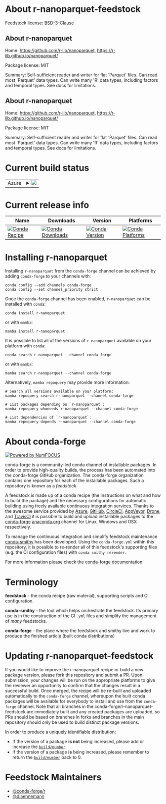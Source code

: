 About r-nanoparquet-feedstock
=============================

Feedstock license: [BSD-3-Clause](https://github.com/conda-forge/r-nanoparquet-feedstock/blob/main/LICENSE.txt)


About r-nanoparquet
-------------------

Home: https://github.com/r-lib/nanoparquet, https://r-lib.github.io/nanoparquet/

Package license: MIT

Summary: Self-sufficient reader and writer for flat 'Parquet' files. Can read most 'Parquet' data types. Can write many 'R' data types, including factors and temporal types. See docs for limitations.

About r-nanoparquet
-------------------

Home: https://github.com/r-lib/nanoparquet, https://r-lib.github.io/nanoparquet/

Package license: MIT

Summary: Self-sufficient reader and writer for flat 'Parquet' files. Can read most 'Parquet' data types. Can write many 'R' data types, including factors and temporal types. See docs for limitations.

Current build status
====================


<table>
    
  <tr>
    <td>Azure</td>
    <td>
      <details>
        <summary>
          <a href="https://dev.azure.com/conda-forge/feedstock-builds/_build/latest?definitionId=22907&branchName=main">
            <img src="https://dev.azure.com/conda-forge/feedstock-builds/_apis/build/status/r-nanoparquet-feedstock?branchName=main">
          </a>
        </summary>
        <table>
          <thead><tr><th>Variant</th><th>Status</th></tr></thead>
          <tbody><tr>
              <td>linux_64</td>
              <td>
                <a href="https://dev.azure.com/conda-forge/feedstock-builds/_build/latest?definitionId=22907&branchName=main">
                  <img src="https://dev.azure.com/conda-forge/feedstock-builds/_apis/build/status/r-nanoparquet-feedstock?branchName=main&jobName=linux&configuration=linux%20linux_64_" alt="variant">
                </a>
              </td>
            </tr><tr>
              <td>osx_64</td>
              <td>
                <a href="https://dev.azure.com/conda-forge/feedstock-builds/_build/latest?definitionId=22907&branchName=main">
                  <img src="https://dev.azure.com/conda-forge/feedstock-builds/_apis/build/status/r-nanoparquet-feedstock?branchName=main&jobName=osx&configuration=osx%20osx_64_" alt="variant">
                </a>
              </td>
            </tr><tr>
              <td>osx_arm64</td>
              <td>
                <a href="https://dev.azure.com/conda-forge/feedstock-builds/_build/latest?definitionId=22907&branchName=main">
                  <img src="https://dev.azure.com/conda-forge/feedstock-builds/_apis/build/status/r-nanoparquet-feedstock?branchName=main&jobName=osx&configuration=osx%20osx_arm64_" alt="variant">
                </a>
              </td>
            </tr>
          </tbody>
        </table>
      </details>
    </td>
  </tr>
</table>

Current release info
====================

| Name | Downloads | Version | Platforms |
| --- | --- | --- | --- |
| [![Conda Recipe](https://img.shields.io/badge/recipe-r--nanoparquet-green.svg)](https://anaconda.org/conda-forge/r-nanoparquet) | [![Conda Downloads](https://img.shields.io/conda/dn/conda-forge/r-nanoparquet.svg)](https://anaconda.org/conda-forge/r-nanoparquet) | [![Conda Version](https://img.shields.io/conda/vn/conda-forge/r-nanoparquet.svg)](https://anaconda.org/conda-forge/r-nanoparquet) | [![Conda Platforms](https://img.shields.io/conda/pn/conda-forge/r-nanoparquet.svg)](https://anaconda.org/conda-forge/r-nanoparquet) |

Installing r-nanoparquet
========================

Installing `r-nanoparquet` from the `conda-forge` channel can be achieved by adding `conda-forge` to your channels with:

```
conda config --add channels conda-forge
conda config --set channel_priority strict
```

Once the `conda-forge` channel has been enabled, `r-nanoparquet` can be installed with `conda`:

```
conda install r-nanoparquet
```

or with `mamba`:

```
mamba install r-nanoparquet
```

It is possible to list all of the versions of `r-nanoparquet` available on your platform with `conda`:

```
conda search r-nanoparquet --channel conda-forge
```

or with `mamba`:

```
mamba search r-nanoparquet --channel conda-forge
```

Alternatively, `mamba repoquery` may provide more information:

```
# Search all versions available on your platform:
mamba repoquery search r-nanoparquet --channel conda-forge

# List packages depending on `r-nanoparquet`:
mamba repoquery whoneeds r-nanoparquet --channel conda-forge

# List dependencies of `r-nanoparquet`:
mamba repoquery depends r-nanoparquet --channel conda-forge
```


About conda-forge
=================

[![Powered by
NumFOCUS](https://img.shields.io/badge/powered%20by-NumFOCUS-orange.svg?style=flat&colorA=E1523D&colorB=007D8A)](https://numfocus.org)

conda-forge is a community-led conda channel of installable packages.
In order to provide high-quality builds, the process has been automated into the
conda-forge GitHub organization. The conda-forge organization contains one repository
for each of the installable packages. Such a repository is known as a *feedstock*.

A feedstock is made up of a conda recipe (the instructions on what and how to build
the package) and the necessary configurations for automatic building using freely
available continuous integration services. Thanks to the awesome service provided by
[Azure](https://azure.microsoft.com/en-us/services/devops/), [GitHub](https://github.com/),
[CircleCI](https://circleci.com/), [AppVeyor](https://www.appveyor.com/),
[Drone](https://cloud.drone.io/welcome), and [TravisCI](https://travis-ci.com/)
it is possible to build and upload installable packages to the
[conda-forge](https://anaconda.org/conda-forge) [anaconda.org](https://anaconda.org/)
channel for Linux, Windows and OSX respectively.

To manage the continuous integration and simplify feedstock maintenance
[conda-smithy](https://github.com/conda-forge/conda-smithy) has been developed.
Using the ``conda-forge.yml`` within this repository, it is possible to re-render all of
this feedstock's supporting files (e.g. the CI configuration files) with ``conda smithy rerender``.

For more information please check the [conda-forge documentation](https://conda-forge.org/docs/).

Terminology
===========

**feedstock** - the conda recipe (raw material), supporting scripts and CI configuration.

**conda-smithy** - the tool which helps orchestrate the feedstock.
                   Its primary use is in the construction of the CI ``.yml`` files
                   and simplify the management of *many* feedstocks.

**conda-forge** - the place where the feedstock and smithy live and work to
                  produce the finished article (built conda distributions)


Updating r-nanoparquet-feedstock
================================

If you would like to improve the r-nanoparquet recipe or build a new
package version, please fork this repository and submit a PR. Upon submission,
your changes will be run on the appropriate platforms to give the reviewer an
opportunity to confirm that the changes result in a successful build. Once
merged, the recipe will be re-built and uploaded automatically to the
`conda-forge` channel, whereupon the built conda packages will be available for
everybody to install and use from the `conda-forge` channel.
Note that all branches in the conda-forge/r-nanoparquet-feedstock are
immediately built and any created packages are uploaded, so PRs should be based
on branches in forks and branches in the main repository should only be used to
build distinct package versions.

In order to produce a uniquely identifiable distribution:
 * If the version of a package **is not** being increased, please add or increase
   the [``build/number``](https://docs.conda.io/projects/conda-build/en/latest/resources/define-metadata.html#build-number-and-string).
 * If the version of a package **is** being increased, please remember to return
   the [``build/number``](https://docs.conda.io/projects/conda-build/en/latest/resources/define-metadata.html#build-number-and-string)
   back to 0.

Feedstock Maintainers
=====================

* [@conda-forge/r](https://github.com/orgs/conda-forge/teams/r/)
* [@dlaehnemann](https://github.com/dlaehnemann/)

